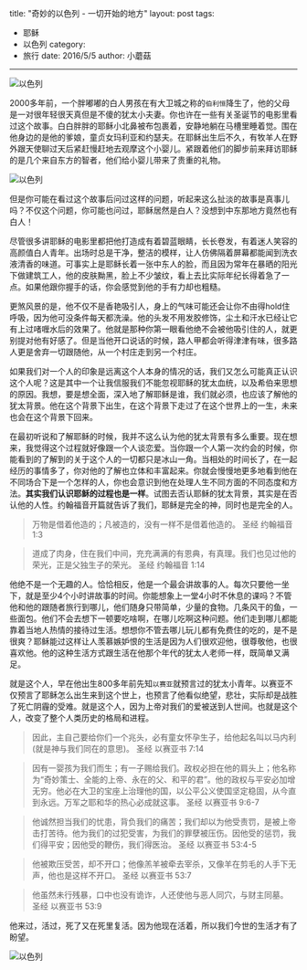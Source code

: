 title: "奇妙的以色列 - 一切开始的地方"
layout: post
tags:
  - 耶稣
  - 以色列
category:
  - 旅行
date: 2016/5/5
author: 小蘑菇
---
![以色列](/zh/images/birth.jpg)

2000多年前，一个胖嘟嘟的白人男孩在有大卫城之称的`伯利恒`降生了，他的父母是一对很年轻很天真但是不傻的犹太小夫妻。你也许在一些有关圣诞节的电影里看过这个故事。白白胖胖的耶稣小北鼻被布包裹着，安静地躺在马槽里睡着觉。围在他身边的是他的爹娘，童贞女玛利亚和约瑟夫。在耶稣出生后不久，有牧羊人在野外跟天使聊过天后紧赶慢赶地去观摩这个小婴儿。紧跟着他们的脚步前来拜访耶稣的是几个来自东方的智者，他们给小婴儿带来了贵重的礼物。

<!-- more -->

![以色列](/zh/images/birthplace.jpg)

但是你可能在看过这个故事后问过这样的问题，听起来这么扯淡的故事是真事儿吗？不仅这个问题，你可能也问过，耶稣居然是白人？没想到中东那地方竟然也有白人！

尽管很多讲耶稣的电影里都把他打造成有着碧蓝眼睛，长长卷发，有着迷人笑容的高颜值白人青年。出场时总是干净，整洁的模样，让人仿佛隔着屏幕都能闻到洗衣液清香的味道。可事实上是耶稣长着一张中东人的脸，而且因为常年在暴晒的阳光下做建筑工人，他的皮肤黝黑，脸上不少皱纹，看上去比实际年纪长得着急了一点。如果他跟你握手的话，你会感觉到他的手有力却也粗糙。

更煞风景的是，他不仅不是香艳吸引人，身上的气味可能还会让你不由得hold住呼吸，因为他可没条件每天都洗澡。他的头发不用发胶修饰，尘土和汗水已经让它有上过啫喱水后的效果了。他就是那种你第一眼看他绝不会被他吸引住的人，就更别提对他有好感了。但是当他开口说话的时候，路人甲都会听得津津有味，很多路人更是舍弃一切跟随他，从一个村庄走到另一个村庄。

如果我们对一个人的印象是远离这个人本身的情况的话，我们又怎么可能真正认识这个人呢？这是其中一个让我信服我们不能忽视耶稣的犹太血统，以及希伯来思想的原因。我想，要是想全面，深入地了解耶稣是谁，我们就必须，也应该了解他的犹太背景。他在这个背景下出生，在这个背景下走过了在这个世界上的一生，未来也会在这个背景下回来。 

在最初听说和了解耶稣的时候，我并不这么认为他的犹太背景有多么重要。现在想来，我觉得这个过程就好像跟一个人谈恋爱。当你跟一个人第一次约会的时候，你能看到的了解到的关于这个人的一切都只是冰山一角。当相处的时间长了，在一起经历的事情多了，你对他的了解也立体和丰富起来。你就会慢慢地更多地看到他在不同场合下是一个怎样的人，你也会意识到他在处理人生不同方面的不同态度和方法。__其实我们认识耶稣的过程也是一样__。试图去否认耶稣的犹太背景，其实是在否认他的人性。约翰福音开篇就告诉了我们，耶稣是完全的神，同时也是完全的人。

> 万物是借着他造的；凡被造的，没有一样不是借着他造的。
> 圣经 约翰福音 1:3

> 道成了肉身，住在我们中间，充充满满的有恩典，有真理。我们也见过他的荣光，正是父独生子的荣光。
> 圣经 约翰福音 1:14

他绝不是一个无趣的人。恰恰相反，他是一个最会讲故事的人。每次只要他一坐下，就是至少4个小时讲故事的时间。你能想象上一堂4小时不休息的课吗？不管他和他的跟随者旅行到哪儿，他们随身只带简单，少量的食物。几条风干的鱼，一些面包。他们不会去想下一顿要吃啥啊，在哪儿吃啊这种问题。他们走到哪儿都能靠着当地人热情的接待过生活。想想你不管去哪儿玩儿都有免费住的吃的，是不是很爽？耶稣能过这样让人羡慕嫉妒恨的生活是因为人们很欢迎他，很尊敬他，也很喜欢他。他的这种生活方式跟生活在他那个年代的犹太人老师一样，既简单又满足。

就是这个人，早在他出生800多年前先知`以赛亚`就预言过的犹太小青年。以赛亚不仅预言了耶稣怎么出生来到这个世上，也预言了他看似绝望，悲壮，实际却是战胜了死亡阴霾的受难。就是这个人，因为上帝对我们的爱被送到人世间。也就是这个人，改变了整个人类历史的格局和进程。

> 因此，主自己要给你们一个兆头，必有童女怀孕生子，给他起名叫以马内利(就是神与我们同在的意思)。
> 圣经 以赛亚书 7:14

> 因有一婴孩为我们而生；有一子赐给我们。政权必担在他的肩头上；他名称为“奇妙策士、全能的上帝、永在的父、和平的君”。他的政权与平安必加增无穷。他必在大卫的宝座上治理他的国，以公平公义使国坚定稳固，从今直到永远。万军之耶和华的热心必成就这事。
> 圣经 以赛亚书 9:6-7

> 他诚然担当我们的忧患，背负我们的痛苦；我们却以为他受责罚，是被上帝击打苦待。他为我们的过犯受害，为我们的罪孽被压伤。因他受的惩罚，我们得平安；因他受的鞭伤，我们得医治。
> 圣经 以赛亚书 53:4-5

> 他被欺压受苦，却不开口；他像羔羊被牵去宰杀，又像羊在剪毛的人手下无声，他也是这样不开口。
> 圣经 以赛亚书 53:7

> 他虽然未行残暴，口中也没有诡诈，人还使他与恶人同穴，与财主同墓。
> 圣经 以赛亚书 53:9

他来过，活过，死了又在死里复活。因为他现在活着，所以我们今世的生活才有了盼望。



![以色列](/zh/images/door.jpg)